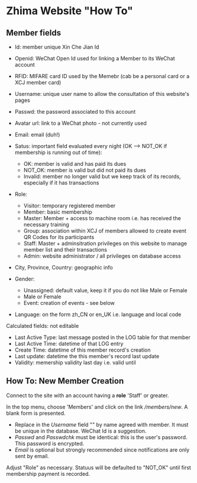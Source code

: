 Zhima Website "How To"
======================

Member fields
-------------

 - Id: member unique Xin Che Jian Id
 - Openid: WeChat Open Id used for linking a Member to its WeChat account
 - RFID: MIFARE card ID used by the Memebr (cab be a personal card or a XCJ member card)
 - Username: unique user name to allow the consultation of this website's pages
 - Passwd: the password associated to this account
 
 - Avatar url: link to a WeChat photo - not currently used
 
 - Email: email (duh!)
 
 - Satus: important field evaluated every night (OK --> NOT_OK if membership is running out of time):
    - OK: member is valid and has paid its dues
    - NOT_OK: member is valid but did not paid its dues
    - Invalid: member no longer valid but we keep track of its records, especially if it has transactions
    
 - Role:
    - Visitor: temporary registered member
    - Member: basic membership
    - Master: Member + access to machine room i.e. has received the necessary training
    - Group: association within XCJ of members allowed to create event QR Codes for its participants
    - Staff: Master + adminsitration privileges on this website to manage member list and their transactions
    - Admin: website administrator / all privileges on database access
    
    
 - City, Province, Country: geographic info
 - Gender:
    - Unassigned: default value, keep it if you do not like Male or Female
    - Male or Female
    - Event: creation of events - see below

 - Language: on the form zh_CN or en_UK i.e. language and local code
 
Calculated fields: not editable

  - Last Active Type: last message  posted in the LOG table for that member
  - Last Active Time: datetime of that LOG entry
  - Create Time: datetime of this member record's creation
  - Last update: datetime the this member's record last update
  - Validity: memership validity last day i.e. valid until <date>
 
 

How To: New Member Creation
---------------------------

Connect to the site with an account having a **role** 'Staff' or greater.

In the top menu, choose 'Members' and click on the link _/members/new_. A blank form is presented.

 - Replace in the *Username* field "<New>" by name agreed with member. It must be unique in the database. WeChat Id is a suggestion.
 - *Passwd* and *Passwdchk* must be identical: this is the user's password. This password is encrypted.
 - *Email* is optional but strongly recommended since notifications are only sent by email.

Adjust "Role" as necessary. Statuus will be defaulted to "NOT_OK" until first membership payment is recorded.


 


